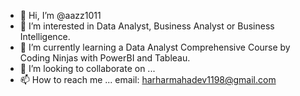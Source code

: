- 👋 Hi, I’m @aazz1011
- 👀 I’m interested in Data Analyst, Business Analyst or Business Intelligence.
- 🌱 I’m currently learning a Data Analyst Comprehensive Course by Coding Ninjas with PowerBI and Tableau.
- 💞️ I’m looking to collaborate on ...
- 📫 How to reach me ... email: harharmahadev1198@gmail.com

<!---
aazz1011/aazz1011 is a ✨ special ✨ repository because its `README.md` (this file) appears on your GitHub profile.
You can click the Preview link to take a look at your changes.
--->
